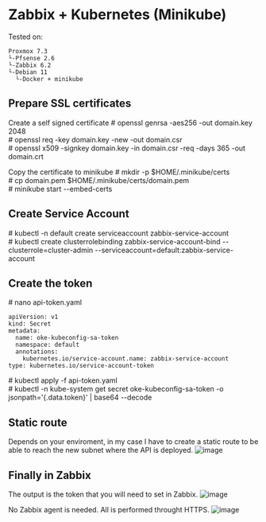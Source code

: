 # Zabbix + Kubernetes (Minikube)
Tested on:
```
Proxmox 7.3
└-Pfsense 2.6
└-Zabbix 6.2
└-Debian 11
  └-Docker + minikube
```

## Prepare SSL certificates
Create a self signed certificate
\# openssl genrsa -aes256 -out domain.key 2048\
\# openssl req -key domain.key -new -out domain.csr\
\# openssl x509 -signkey domain.key -in domain.csr -req -days 365 -out domain.crt

Copy the certificate to minikube
\# mkdir -p $HOME/.minikube/certs\
\# cp domain.pem $HOME/.minikube/certs/domain.pem\
\# minikube start --embed-certs

## Create Service Account
\# kubectl -n default create serviceaccount zabbix-service-account\
\# kubectl create clusterrolebinding zabbix-service-account-bind --clusterrole=cluster-admin --serviceaccount=default:zabbix-service-account

## Create the token
\# nano api-token.yaml

```
apiVersion: v1
kind: Secret
metadata:
  name: oke-kubeconfig-sa-token
  namespace: default
  annotations:
    kubernetes.io/service-account.name: zabbix-service-account
type: kubernetes.io/service-account-token
```

\# kubectl apply -f api-token.yaml\
\# kubectl -n kube-system get secret oke-kubeconfig-sa-token -o jsonpath='{.data.token}' | base64 --decode

## Static route
Depends on your enviroment, in my case I have to create a static route to be able to reach the new subnet where the API is deployed.
![image](https://user-images.githubusercontent.com/19838800/210895567-00cf4d99-2548-40ea-af5d-4402063b5d4c.png)

## Finally in Zabbix

The output is the token that you will need to set in Zabbix.
![image](https://user-images.githubusercontent.com/19838800/210896138-af50a584-c8cf-4ede-ba33-5e3bc0e252ad.png)

No Zabbix agent is needed. All is performed throught HTTPS.
![image](https://user-images.githubusercontent.com/19838800/210896370-aee8f7ae-16da-414a-81cf-dd71b9786c20.png)


